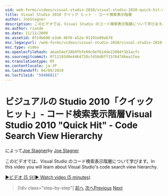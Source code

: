 ```yaml
---
uid: web-forms/videos/visual-studio-2010/visual-studio-2010-quick-hit-code-search-view-hierarchy
title: Visual Studio 2010 クイック ヒット - コード検索表示階層
author: JoeStagner
description: このビデオでは、Visual Studio のコード検索表示階層について学びます。
ms.author: riande
ms.date: 11/11/2009
ms.assetid: 0f24b680-e3a6-46f6-a52a-91191e09ab78
msc.legacyurl: /web-forms/videos/visual-studio-2010/visual-studio-2010-quick-hit-code-search-view-hierarchy
msc.type: video
ms.openlocfilehash: a6ae54ef28b9fbfe99c0efb1dde22084f1b1acfc
ms.sourcegitcommit: 0f1119340e4464720cfd16d0ff15764746ea1fea
ms.translationtype: MT
ms.contentlocale: ja-JP
ms.lasthandoff: 04/09/2019
ms.locfileid: "59408811"
---
```

# <a name="visual-studio-2010-quick-hit---code-search-view-hierarchy"></a><span data-ttu-id="3ec3e-103">ビジュアルの Studio 2010「クイック ヒット」- コード検索表示階層</span><span class="sxs-lookup"><span data-stu-id="3ec3e-103">Visual Studio 2010 "Quick Hit" - Code Search View Hierarchy</span></span>

<span data-ttu-id="3ec3e-104">によって[Joe Stagner](https://github.com/JoeStagner)</span><span class="sxs-lookup"><span data-stu-id="3ec3e-104">by [Joe Stagner](https://github.com/JoeStagner)</span></span>

<span data-ttu-id="3ec3e-105">このビデオでは、Visual Studio のコード検索表示階層について学びます。</span><span class="sxs-lookup"><span data-stu-id="3ec3e-105">In this video you will learn about Visual Studio's code search view hierarchy.</span></span>

[<span data-ttu-id="3ec3e-106">&#9654;ビデオ (5 分)</span><span class="sxs-lookup"><span data-stu-id="3ec3e-106">&#9654; Watch video (5 minutes)</span></span>](https://channel9.msdn.com/Blogs/ASP-NET-Site-Videos/visual-studio-2010-quick-hit-code-search-view-hierarchy)

> [!div class="step-by-step"]
> <span data-ttu-id="3ec3e-107">[前へ](visual-studio-2010-quick-hit-code-optimized-profile.md)
> [次へ](visual-studio-2010-quick-hit-intellisense-smart-lists.md)</span><span class="sxs-lookup"><span data-stu-id="3ec3e-107">[Previous](visual-studio-2010-quick-hit-code-optimized-profile.md)
[Next](visual-studio-2010-quick-hit-intellisense-smart-lists.md)</span></span>
